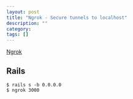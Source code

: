 ```yaml
---
layout: post
title: "Ngrok - Secure tunnels to localhost"
description: ""
category: 
tags: []
---
```





[Ngrok](https://ngrok.com/)


## Rails


<pre><code>$ rails s -b 0.0.0.0 
$ ngrok 3000
</code></pre>



